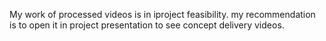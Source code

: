 My work of processed videos is in iproject feasibility. my recommendation is to open it in project presentation to see concept delivery videos.
